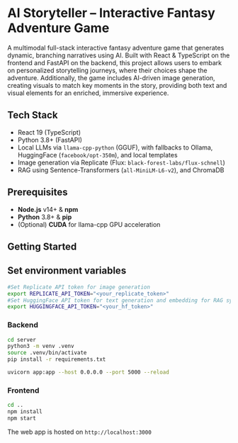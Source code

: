 # AI Storyteller – Interactive Fantasy Adventure Game

A multimodal full-stack interactive fantasy adventure game that generates dynamic, branching narratives using AI. Built with React & TypeScript on the frontend and FastAPI on the backend, this project allows users to embark on personalized storytelling journeys, where their choices shape the adventure. Additionally, the game includes AI-driven image generation, creating visuals to match key moments in the story, providing both text and visual elements for an enriched, immersive experience.


## Tech Stack
- React 19 (TypeScript)
- Python 3.8+ (FastAPI)
- Local LLMs via `llama-cpp-python` (GGUF), with fallbacks to Ollama, HuggingFace (`facebook/opt-350m`), and local templates  
- Image generation via Replicate (Flux: `black-forest-labs/flux-schnell`)
- RAG using Sentence-Transformers (`all-MiniLM-L6-v2`), and ChromaDB


## Prerequisites

- **Node.js** v14+ & **npm**  
- **Python** 3.8+ & **pip**  
- (Optional) **CUDA** for llama-cpp GPU acceleration  


## Getting Started

## Set environment variables

```bash
#Set Replicate API token for image generation
export REPLICATE_API_TOKEN="<your_replicate_token>"
#Set HuggingFace API token for text generation and embedding for RAG system
export HUGGINGFACE_API_TOKEN="<your_hf_token>"
```

### Backend

```bash
cd server
python3 -m venv .venv
source .venv/bin/activate
pip install -r requirements.txt

uvicorn app:app --host 0.0.0.0 --port 5000 --reload
```

### Frontend

```bash
cd ..
npm install
npm start
```

The web app is hosted on `http://localhost:3000`

